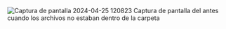 ![Captura de pantalla 2024-04-25 120823](https://github.com/MarcoENri/DeberesObjet/assets/130495181/3f4ac1e2-4671-45c2-8acd-3e2cc1439f67)
Captura de pantalla del antes cuando los archivos no estaban dentro de la carpeta

